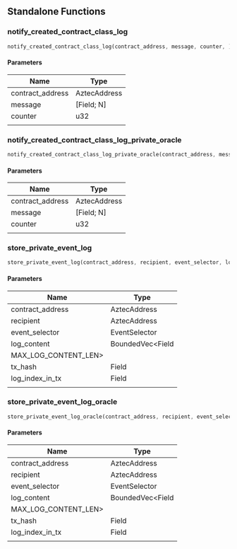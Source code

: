 ## Standalone Functions

### notify_created_contract_class_log

```rust
notify_created_contract_class_log(contract_address, message, counter, );
```

#### Parameters
| Name | Type |
| --- | --- |
| contract_address | AztecAddress |
| message | [Field; N] |
| counter | u32 |
|  |  |

### notify_created_contract_class_log_private_oracle

```rust
notify_created_contract_class_log_private_oracle(contract_address, message, counter, );
```

#### Parameters
| Name | Type |
| --- | --- |
| contract_address | AztecAddress |
| message | [Field; N] |
| counter | u32 |
|  |  |

### store_private_event_log

```rust
store_private_event_log(contract_address, recipient, event_selector, log_content, MAX_LOG_CONTENT_LEN>, tx_hash, log_index_in_tx, );
```

#### Parameters
| Name | Type |
| --- | --- |
| contract_address | AztecAddress |
| recipient | AztecAddress |
| event_selector | EventSelector |
| log_content | BoundedVec&lt;Field |
| MAX_LOG_CONTENT_LEN&gt; |  |
| tx_hash | Field |
| log_index_in_tx | Field |
|  |  |

### store_private_event_log_oracle

```rust
store_private_event_log_oracle(contract_address, recipient, event_selector, log_content, MAX_LOG_CONTENT_LEN>, tx_hash, log_index_in_tx, );
```

#### Parameters
| Name | Type |
| --- | --- |
| contract_address | AztecAddress |
| recipient | AztecAddress |
| event_selector | EventSelector |
| log_content | BoundedVec&lt;Field |
| MAX_LOG_CONTENT_LEN&gt; |  |
| tx_hash | Field |
| log_index_in_tx | Field |
|  |  |

